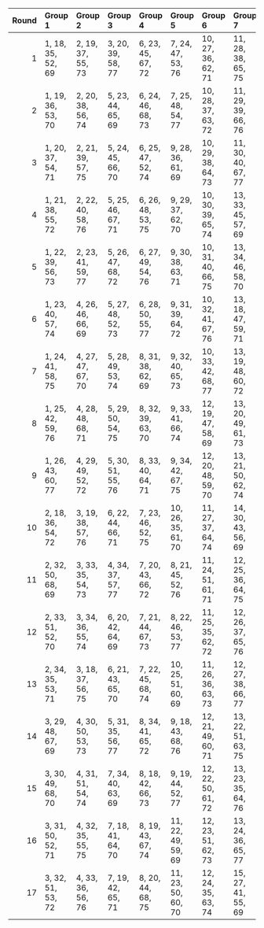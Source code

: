 |   Round | Group 1           | Group 2           | Group 3           | Group 4           | Group 5            | Group 6            | Group 7            | Group 8            | Group 9            | Group 10      | Group 11      | Group 12      | Group 13      | Group 14       | Group 15       | Group 16       | Group 17       |
|--------:|:------------------|:------------------|:------------------|:------------------|:-------------------|:-------------------|:-------------------|:-------------------|:-------------------|:--------------|:--------------|:--------------|:--------------|:---------------|:---------------|:---------------|:---------------|
|       1 | 1, 18, 35, 52, 69 | 2, 19, 37, 55, 73 | 3, 20, 39, 58, 77 | 6, 23, 45, 67, 72 | 7, 24, 47, 53, 76  | 10, 27, 36, 62, 71 | 11, 28, 38, 65, 75 | 14, 31, 44, 57, 70 | 15, 32, 46, 60, 74 | 4, 21, 41, 61 | 5, 22, 43, 64 | 8, 25, 49, 56 | 9, 26, 51, 59 | 12, 29, 40, 68 | 13, 30, 42, 54 | 16, 33, 48, 63 | 17, 34, 50, 66 |
|       2 | 1, 19, 36, 53, 70 | 2, 20, 38, 56, 74 | 5, 23, 44, 65, 69 | 6, 24, 46, 68, 73 | 7, 25, 48, 54, 77  | 10, 28, 37, 63, 72 | 11, 29, 39, 66, 76 | 14, 32, 45, 58, 71 | 15, 33, 47, 61, 75 | 3, 21, 40, 59 | 4, 22, 42, 62 | 8, 26, 50, 57 | 9, 27, 35, 60 | 12, 30, 41, 52 | 13, 31, 43, 55 | 16, 34, 49, 64 | 17, 18, 51, 67 |
|       3 | 1, 20, 37, 54, 71 | 2, 21, 39, 57, 75 | 5, 24, 45, 66, 70 | 6, 25, 47, 52, 74 | 9, 28, 36, 61, 69  | 10, 29, 38, 64, 73 | 11, 30, 40, 67, 77 | 14, 33, 46, 59, 72 | 15, 34, 48, 62, 76 | 3, 22, 41, 60 | 4, 23, 43, 63 | 7, 26, 49, 55 | 8, 27, 51, 58 | 12, 31, 42, 53 | 13, 32, 44, 56 | 16, 18, 50, 65 | 17, 19, 35, 68 |
|       4 | 1, 21, 38, 55, 72 | 2, 22, 40, 58, 76 | 5, 25, 46, 67, 71 | 6, 26, 48, 53, 75 | 9, 29, 37, 62, 70  | 10, 30, 39, 65, 74 | 13, 33, 45, 57, 69 | 14, 34, 47, 60, 73 | 15, 18, 49, 63, 77 | 3, 23, 42, 61 | 4, 24, 44, 64 | 7, 27, 50, 56 | 8, 28, 35, 59 | 11, 31, 41, 68 | 12, 32, 43, 54 | 16, 19, 51, 66 | 17, 20, 36, 52 |
|       5 | 1, 22, 39, 56, 73 | 2, 23, 41, 59, 77 | 5, 26, 47, 68, 72 | 6, 27, 49, 54, 76 | 9, 30, 38, 63, 71  | 10, 31, 40, 66, 75 | 13, 34, 46, 58, 70 | 14, 18, 48, 61, 74 | 17, 21, 37, 53, 69 | 3, 24, 43, 62 | 4, 25, 45, 65 | 7, 28, 51, 57 | 8, 29, 36, 60 | 11, 32, 42, 52 | 12, 33, 44, 55 | 15, 19, 50, 64 | 16, 20, 35, 67 |
|       6 | 1, 23, 40, 57, 74 | 4, 26, 46, 66, 69 | 5, 27, 48, 52, 73 | 6, 28, 50, 55, 77 | 9, 31, 39, 64, 72  | 10, 32, 41, 67, 76 | 13, 18, 47, 59, 71 | 14, 19, 49, 62, 75 | 17, 22, 38, 54, 70 | 2, 24, 42, 60 | 3, 25, 44, 63 | 7, 29, 35, 58 | 8, 30, 37, 61 | 11, 33, 43, 53 | 12, 34, 45, 56 | 15, 20, 51, 65 | 16, 21, 36, 68 |
|       7 | 1, 24, 41, 58, 75 | 4, 27, 47, 67, 70 | 5, 28, 49, 53, 74 | 8, 31, 38, 62, 69 | 9, 32, 40, 65, 73  | 10, 33, 42, 68, 77 | 13, 19, 48, 60, 72 | 14, 20, 50, 63, 76 | 17, 23, 39, 55, 71 | 2, 25, 43, 61 | 3, 26, 45, 64 | 6, 29, 51, 56 | 7, 30, 36, 59 | 11, 34, 44, 54 | 12, 18, 46, 57 | 15, 21, 35, 66 | 16, 22, 37, 52 |
|       8 | 1, 25, 42, 59, 76 | 4, 28, 48, 68, 71 | 5, 29, 50, 54, 75 | 8, 32, 39, 63, 70 | 9, 33, 41, 66, 74  | 12, 19, 47, 58, 69 | 13, 20, 49, 61, 73 | 14, 21, 51, 64, 77 | 17, 24, 40, 56, 72 | 2, 26, 44, 62 | 3, 27, 46, 65 | 6, 30, 35, 57 | 7, 31, 37, 60 | 10, 34, 43, 52 | 11, 18, 45, 55 | 15, 22, 36, 67 | 16, 23, 38, 53 |
|       9 | 1, 26, 43, 60, 77 | 4, 29, 49, 52, 72 | 5, 30, 51, 55, 76 | 8, 33, 40, 64, 71 | 9, 34, 42, 67, 75  | 12, 20, 48, 59, 70 | 13, 21, 50, 62, 74 | 16, 24, 39, 54, 69 | 17, 25, 41, 57, 73 | 2, 27, 45, 63 | 3, 28, 47, 66 | 6, 31, 36, 58 | 7, 32, 38, 61 | 10, 18, 44, 53 | 11, 19, 46, 56 | 14, 22, 35, 65 | 15, 23, 37, 68 |
|      10 | 2, 18, 36, 54, 72 | 3, 19, 38, 57, 76 | 6, 22, 44, 66, 71 | 7, 23, 46, 52, 75 | 10, 26, 35, 61, 70 | 11, 27, 37, 64, 74 | 14, 30, 43, 56, 69 | 15, 31, 45, 59, 73 | 16, 32, 47, 62, 77 | 1, 34, 51, 68 | 4, 20, 40, 60 | 5, 21, 42, 63 | 8, 24, 48, 55 | 9, 25, 50, 58  | 12, 28, 39, 67 | 13, 29, 41, 53 | 17, 33, 49, 65 |
|      11 | 2, 32, 50, 68, 69 | 3, 33, 35, 54, 73 | 4, 34, 37, 57, 77 | 7, 20, 43, 66, 72 | 8, 21, 45, 52, 76  | 11, 24, 51, 61, 71 | 12, 25, 36, 64, 75 | 15, 28, 42, 56, 70 | 16, 29, 44, 59, 74 | 1, 31, 48, 65 | 5, 18, 39, 60 | 6, 19, 41, 63 | 9, 22, 47, 55 | 10, 23, 49, 58 | 13, 26, 38, 67 | 14, 27, 40, 53 | 17, 30, 46, 62 |
|      12 | 2, 33, 51, 52, 70 | 3, 34, 36, 55, 74 | 6, 20, 42, 64, 69 | 7, 21, 44, 67, 73 | 8, 22, 46, 53, 77  | 11, 25, 35, 62, 72 | 12, 26, 37, 65, 76 | 15, 29, 43, 57, 71 | 16, 30, 45, 60, 75 | 1, 32, 49, 66 | 4, 18, 38, 58 | 5, 19, 40, 61 | 9, 23, 48, 56 | 10, 24, 50, 59 | 13, 27, 39, 68 | 14, 28, 41, 54 | 17, 31, 47, 63 |
|      13 | 2, 34, 35, 53, 71 | 3, 18, 37, 56, 75 | 6, 21, 43, 65, 70 | 7, 22, 45, 68, 74 | 10, 25, 51, 60, 69 | 11, 26, 36, 63, 73 | 12, 27, 38, 66, 77 | 15, 30, 44, 58, 72 | 16, 31, 46, 61, 76 | 1, 33, 50, 67 | 4, 19, 39, 59 | 5, 20, 41, 62 | 8, 23, 47, 54 | 9, 24, 49, 57  | 13, 28, 40, 52 | 14, 29, 42, 55 | 17, 32, 48, 64 |
|      14 | 3, 29, 48, 67, 69 | 4, 30, 50, 53, 73 | 5, 31, 35, 56, 77 | 8, 34, 41, 65, 72 | 9, 18, 43, 68, 76  | 12, 21, 49, 60, 71 | 13, 22, 51, 63, 75 | 16, 25, 40, 55, 70 | 17, 26, 42, 58, 74 | 1, 27, 44, 61 | 2, 28, 46, 64 | 6, 32, 37, 59 | 7, 33, 39, 62 | 10, 19, 45, 54 | 11, 20, 47, 57 | 14, 23, 36, 66 | 15, 24, 38, 52 |
|      15 | 3, 30, 49, 68, 70 | 4, 31, 51, 54, 74 | 7, 34, 40, 63, 69 | 8, 18, 42, 66, 73 | 9, 19, 44, 52, 77  | 12, 22, 50, 61, 72 | 13, 23, 35, 64, 76 | 16, 26, 41, 56, 71 | 17, 27, 43, 59, 75 | 1, 28, 45, 62 | 2, 29, 47, 65 | 5, 32, 36, 57 | 6, 33, 38, 60 | 10, 20, 46, 55 | 11, 21, 48, 58 | 14, 24, 37, 67 | 15, 25, 39, 53 |
|      16 | 3, 31, 50, 52, 71 | 4, 32, 35, 55, 75 | 7, 18, 41, 64, 70 | 8, 19, 43, 67, 74 | 11, 22, 49, 59, 69 | 12, 23, 51, 62, 73 | 13, 24, 36, 65, 77 | 16, 27, 42, 57, 72 | 17, 28, 44, 60, 76 | 1, 29, 46, 63 | 2, 30, 48, 66 | 5, 33, 37, 58 | 6, 34, 39, 61 | 9, 20, 45, 53  | 10, 21, 47, 56 | 14, 25, 38, 68 | 15, 26, 40, 54 |
|      17 | 3, 32, 51, 53, 72 | 4, 33, 36, 56, 76 | 7, 19, 42, 65, 71 | 8, 20, 44, 68, 75 | 11, 23, 50, 60, 70 | 12, 24, 35, 63, 74 | 15, 27, 41, 55, 69 | 16, 28, 43, 58, 73 | 17, 29, 45, 61, 77 | 1, 30, 47, 64 | 2, 31, 49, 67 | 5, 34, 38, 59 | 6, 18, 40, 62 | 9, 21, 46, 54  | 10, 22, 48, 57 | 13, 25, 37, 66 | 14, 26, 39, 52 |